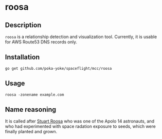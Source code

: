 # roosa

## Description

`roosa` is a relationship detection and visualization tool.
Currently, it is usable for AWS Route53 DNS records only.

## Installation

    go get github.com/poka-yoke/spaceflight/mcc/roosa

## Usage

    roosa -zonename example.com

## Name reasoning

It is called after [Stuart Roosa](https://en.wikipedia.org/wiki/Stuart_Roosa) who was one of the Apolo 14 astronauts, and who had experimented with space radation exposure to seeds, which were finally planted and grown.
